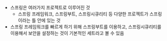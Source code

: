 - 스프링은 여러가지 프로젝트로 이루어진 것
    - 스프링 프레임워크, 스프링부트, 스프링시큐리티 등 다양한 프로젝트가 스프링이라는 틀 안에 있는 것
- 스프링 프레임워크를 빠르게 하기 위해 스프링부트를 이용하고, 스프링시큐리티를 이용해서 보안을 설정하는 것이 기본적인 세트라고 볼 수 있음